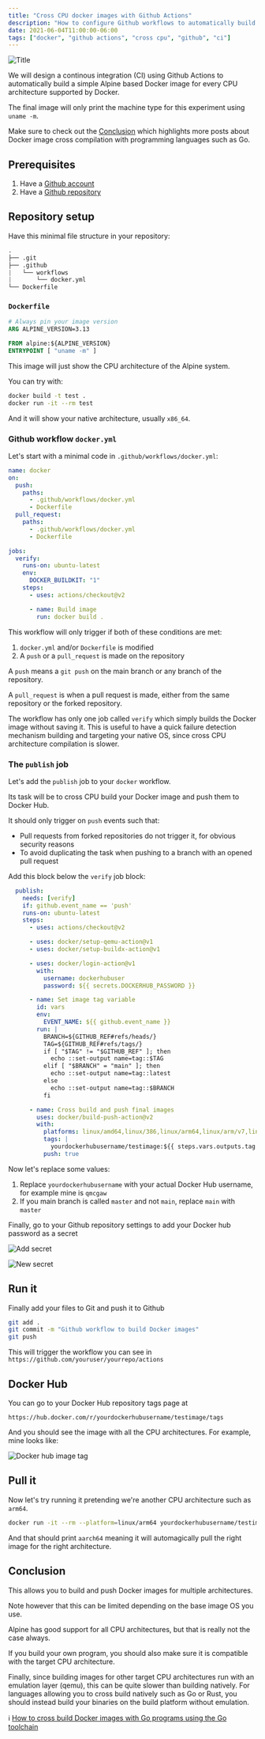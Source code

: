 ```yaml
---
title: "Cross CPU docker images with Github Actions"
description: "How to configure Github workflows to automatically build and push Docker images built for several CPU architectures"
date: 2021-06-04T11:00:00-06:00
tags: ["docker", "github actions", "cross cpu", "github", "ci"]
---
```


![Title](title.svg)

We will design a continous integration (CI) using Github Actions to automatically build a simple Alpine based Docker image for every CPU architecture supported by Docker.

The final image will only print the machine type for this experiment using `uname -m`.

Make sure to check out the [Conclusion](Conclusion) which highlights more posts about Docker image cross compilation with programming languages such as Go.

## Prerequisites

1. Have a [Github account](https://github.com/join)
1. Have a [Github repository](https://github.com/new)

## Repository setup

Have this minimal file structure in your repository:

```s
.
├── .git
├── .github
|   └── workflows
|       └── docker.yml
└── Dockerfile
```

### `Dockerfile`

```Dockerfile
# Always pin your image version
ARG ALPINE_VERSION=3.13

FROM alpine:${ALPINE_VERSION}
ENTRYPOINT [ "uname -m" ]
```

This image will just show the CPU architecture of the Alpine system.

You can try with:

```sh
docker build -t test .
docker run -it --rm test
```

And it will show your native architecture, usually `x86_64`.

### Github workflow `docker.yml`

Let's start with a minimal code in `.github/workflows/docker.yml`:

```yml
name: docker
on:
  push:
    paths:
      - .github/workflows/docker.yml
      - Dockerfile
  pull_request:
    paths:
      - .github/workflows/docker.yml
      - Dockerfile

jobs:
  verify:
    runs-on: ubuntu-latest
    env:
      DOCKER_BUILDKIT: "1"
    steps:
      - uses: actions/checkout@v2

      - name: Build image
        run: docker build .
```

This workflow will only trigger if both of these conditions are met:

1. `docker.yml` and/or `Dockerfile` is modified
2. A `push` or a `pull_request` is made on the repository

A `push` means a `git push` on the main branch or any branch of the repository.

A `pull_request` is when a pull request is made, either from the same repository or the forked repository.

The workflow has only one job called `verify` which simply builds the Docker image without saving it.
This is useful to have a quick failure detection mechanism building and targeting your native OS, since cross CPU architecture compilation is slower.

### The `publish` job

Let's add the `publish` job to your `docker` workflow.

Its task will be to cross CPU build your Docker image and push them to Docker Hub.

It should only trigger on `push` events such that:

- Pull requests from forked repositories do not trigger it, for obvious security reasons
- To avoid duplicating the task when pushing to a branch with an opened pull request

Add this block below the `verify` job block:

```yml
  publish:
    needs: [verify]
    if: github.event_name == 'push'
    runs-on: ubuntu-latest
    steps:
      - uses: actions/checkout@v2

      - uses: docker/setup-qemu-action@v1
      - uses: docker/setup-buildx-action@v1

      - uses: docker/login-action@v1
        with:
          username: dockerhubuser
          password: ${{ secrets.DOCKERHUB_PASSWORD }}

      - name: Set image tag variable
        id: vars
        env:
          EVENT_NAME: ${{ github.event_name }}
        run: |
          BRANCH=${GITHUB_REF#refs/heads/}
          TAG=${GITHUB_REF#refs/tags/}
          if [ "$TAG" != "$GITHUB_REF" ]; then
            echo ::set-output name=tag::$TAG
          elif [ "$BRANCH" = "main" ]; then
            echo ::set-output name=tag::latest
          else
            echo ::set-output name=tag::$BRANCH
          fi

      - name: Cross build and push final images
        uses: docker/build-push-action@v2
        with:
          platforms: linux/amd64,linux/386,linux/arm64,linux/arm/v7,linux/arm/v6,linux/s390x,linux/ppc64le,linux/riscv64
          tags: |
            yourdockerhubusername/testimage:${{ steps.vars.outputs.tag }}
          push: true
```

Now let's replace some values:

1. Replace `yourdockerhubusername` with your actual Docker Hub username, for example mine is `qmcgaw`
1. If you main branch is called `master` and not `main`, replace `main` with `master`

Finally, go to your Github repository settings to add your Docker hub password as a secret

![Add secret](settings-new-secret.jpg)

![New secret](new-secret.jpg)

## Run it

Finally add your files to Git and push it to Github

```sh
git add .
git commit -m "Github workflow to build Docker images"
git push
```

This will trigger the workflow you can see in `https://github.com/youruser/yourrepo/actions`

## Docker Hub

You can go to your Docker Hub repository tags page at

```text
https://hub.docker.com/r/yourdockerhubusername/testimage/tags
```

And you should see the image with all the CPU architectures. For example, mine looks like:

![Docker hub image tag](docker-hub-image.jpg)

## Pull it

Now let's try running it pretending we're another CPU architecture such as `arm64`.

```sh
docker run -it --rm --platform=linux/arm64 yourdockerhubusername/testimage
```

And that should print `aarch64` meaning it will automagically pull the right image for the right architecture.

## Conclusion

This allows you to build and push Docker images for multiple architectures.

Note however that this can be limited depending on the base image OS you use.

Alpine has good support for all CPU architectures, but that is really not the case always.

If you build your own program, you should also make sure it is compatible with the target CPU architecture.

Finally, since building images for other target CPU architectures run with an emulation layer (qemu), this can be quite slower than building natively. For languages allowing you to cross build natively such as Go or Rust, you should instead build your binaries on the build platform without emulation.

ℹ️ [How to cross build Docker images with Go programs using the Go toolchain](../cross-cpu-docker-images-using-go)
